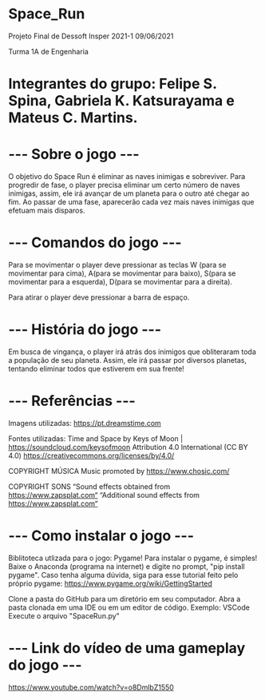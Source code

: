 # Space_Run
Projeto Final de Dessoft Insper 2021-1
09/06/2021

Turma 1A de Engenharia

# Integrantes do grupo: Felipe S. Spina, Gabriela K. Katsurayama e Mateus C. Martins.


# --- Sobre o jogo ---

O objetivo do Space Run é eliminar as naves inimigas e sobreviver. Para progredir de fase, o player precisa eliminar um certo número de naves inimigas, assim, ele irá avançar de um planeta para o outro até chegar ao fim. Ao passar de uma fase, aparecerão cada vez mais naves inimigas que efetuam mais disparos.


# --- Comandos do jogo ---

Para se movimentar o player deve pressionar as teclas W (para se movimentar para cima), A(para se movimentar para baixo), S(para se movimentar para a esquerda), D(para se movimentar para a direita).

Para atirar o player deve pressionar a barra de espaço.


# --- História do jogo ---

Em busca de vingança, o player irá atrás dos inimigos que obliteraram toda a população de seu planeta. Assim, ele irá passar por diversos planetas, tentando eliminar todos que estiverem em sua frente!


# --- Referências ---

Imagens utilizadas: https://pt.dreamstime.com

Fontes utilizadas: Time and Space by Keys of Moon | https://soundcloud.com/keysofmoon
Attribution 4.0 International (CC BY 4.0)
https://creativecommons.org/licenses/by/4.0/

COPYRIGHT MÚSICA
Music promoted by https://www.chosic.com/

COPYRIGHT SONS
“Sound effects obtained from https://www.zapsplat.com“
“Additional sound effects from https://www.zapsplat.com“


# --- Como instalar o jogo ---
Biblitoteca utlizada para o jogo: Pygame! Para instalar o pygame, é simples! Baixe o Anaconda (programa na internet) e digite no prompt, "pip install pygame". Caso tenha alguma dúvida, siga para esse tutorial feito pelo próprio pygame: https://www.pygame.org/wiki/GettingStarted

Clone a pasta do GitHub para um diretório em seu computador.
Abra a pasta clonada em uma IDE ou em um editor de código. Exemplo: VSCode
Execute o arquivo "SpaceRun.py"

# --- Link do vídeo de uma gameplay do jogo ---

https://www.youtube.com/watch?v=o8DmlbZ1550
